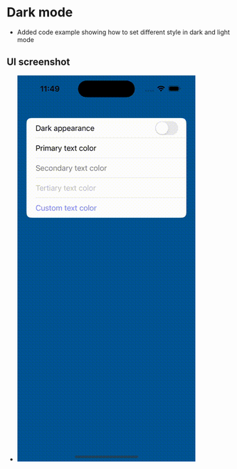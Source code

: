 #  Dark mode

- Added code example showing how to set different style in dark and light mode


## UI screenshot

- ![DarkModeExample](./DarkModeExample.gif)
